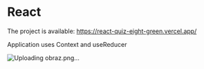 # React

The project is available: https://react-quiz-eight-green.vercel.app/

Application uses Context and useReducer

![Uploading obraz.png…]()
